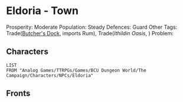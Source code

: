 # Eldoria - Town

Prosperity: Moderate
Population: Steady
Defences: Guard
Other Tags: Trade([Butcher's Dock](Butcher's%20Dock.md), imports Rum), Trade(*Ithildin Oasis*, )
Problem: 

## Characters

````dataview
LIST
FROM "Analog Games/TTRPGs/Games/BCU Dungeon World/The Campaign/Characters/NPCs/Eldoria"
````

## Fronts
